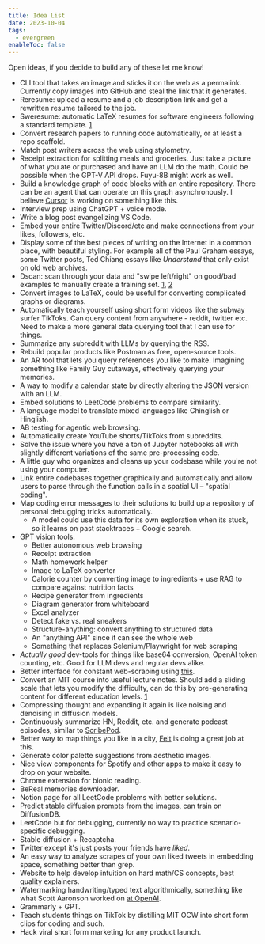 ```yaml
---
title: Idea List
date: 2023-10-04
tags:
  - evergreen
enableToc: false
---
```

Open ideas, if you decide to build any of these let me know!
- CLI tool that takes an image and sticks it on the web as a permalink. Currently copy images into GitHub and steal the link that it generates.
- Reresume: upload a resume and a job description link and get a rewritten resume tailored to the job.
- Sweresume: automatic LaTeX resumes for software engineers following a standard template. [1](https://www.ezcv.pro/builder)
- Convert research papers to running code automatically, or at least a repo scaffold.
- Match post writers across the web using stylometry.
- Receipt extraction for splitting meals and groceries. Just take a picture of what you ate or purchased and have an LLM do the math. Could be possible when the GPT-V API drops. Fuyu-8B might work as well.
- Build a knowledge graph of code blocks with an entire repository. There can be an agent that can operate on this graph asynchronously. I believe [Cursor](https://cursor.sh/) is working on something like this.
- Interview prep using ChatGPT + voice mode.
- Write a blog post evangelizing VS Code.
- Embed your entire Twitter/Discord/etc and make connections from your likes, followers, etc.
- Display some of the best pieces of writing on the Internet in a common place, with beautiful styling. For example all of the Paul Graham essays, some Twitter posts, Ted Chiang essays like *Understand* that only exist on old web archives.
- Dscan: scan through your data and "swipe left/right" on good/bad examples to manually create a training set. [1](https://www.reddit.com/r/LocalLLaMA/comments/14vnfh2/my_experience_on_starting_with_fine_tuning_llms/), [2](https://twitter.com/yacinemtb/status/1679466332964761600?s=46&t=4LxBxS_eu8BphijSvNj7HA)
- Convert images to LaTeX, could be useful for converting complicated graphs or diagrams.
- Automatically teach yourself using short form videos like the subway surfer TikToks. Can query content from anywhere - reddit, twitter etc. Need to make a more general data querying tool that I can use for things.
- Summarize any subreddit with LLMs by querying the RSS.
- Rebuild popular products like Postman as free, open-source tools.
- An AR tool that lets you query references you like to make. Imagining something like Family Guy cutaways, effectively querying your memories.
- A way to modify a calendar state by directly altering the JSON version with an LLM.
- Embed solutions to LeetCode problems to compare similarity.
- A language model to translate mixed languages like Chinglish or Hinglish.
- AB testing for agentic web browsing.
- Automatically create YouTube shorts/TikToks from subreddits.
- Solve the issue where you have a ton of Jupyter notebooks all with slightly different variations of the same pre-processing code.
- A little guy who organizes and cleans up your codebase while you're not using your computer.
- Link entire codebases together graphically and automatically and allow users to parse through the function calls in a spatial UI – "spatial coding".
- Map coding error messages to their solutions to build up a repository of personal debugging tricks automatically.
	- A model could use this data for its own exploration when its stuck, so it learns on past stacktraces + Google search.
- GPT vision tools:
	- Better autonomous web browsing
	- Receipt extraction
	- Math homework helper
	- Image to LaTeX converter
	- Calorie counter by converting image to ingredients + use RAG to compare against nutrition facts
	- Recipe generator from ingredients
	- Diagram generator from whiteboard
	- Excel analyzer
	- Detect fake vs. real sneakers
	- Structure-anything: convert anything to structured data
	- An "anything API" since it can see the whole web
	- Something that replaces Selenium/Playwright for web scraping
- *Actually good* dev-tools for things like base64 conversion, OpenAI token counting, etc. Good for LLM devs and regular devs alike.
- Better interface for constant web-scraping using [this](https://github.com/simonw/ca-fires-history/blob/main/.github/workflows/scrape.yml).
- Convert an MIT course into useful lecture notes. Should add a sliding scale that lets you modify the difficulty, can do this by pre-generating content for different education levels. [1](https://twitter.com/ocolegro/status/1707823106767651239?s=46&t=4LxBxS_eu8BphijSvNj7HA)
- Compressing thought and expanding it again is like noising and denoising in diffusion models.
- Continuously summarize HN, Reddit, etc. and generate podcast episodes, similar to [ScribePod](https://github.com/yacineMTB/scribepod).
- Better way to map things you like in a city, [Felt](https://felt.com/) is doing a great job at this.
- Generate color palette suggestions from aesthetic images.
- Nice view components for Spotify and other apps to make it easy to drop on your website.
- Chrome extension for bionic reading.
- BeReal memories downloader.
- Notion page for all LeetCode problems with better solutions.
- Predict stable diffusion prompts from the images, can train on DiffusionDB.
- LeetCode but for debugging, currently no way to practice scenario-specific debugging.
- Stable diffusion + Recaptcha.
- Twitter except it's just posts your friends have *liked*.
- An easy way to analyze scrapes of your own liked tweets in embedding space, something better than grep.
- Website to help develop intuition on hard math/CS concepts, best quality explainers.
- Watermarking handwriting/typed text algorithmically, something like what Scott Aaronson worked on [at OpenAI](https://scottaaronson.blog/?p=6823).
- Grammarly + GPT.
- Teach students things on TikTok by distilling MIT OCW into short form clips for coding and such.
- Hack viral short form marketing for any product launch.
